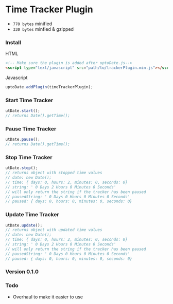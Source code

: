 # Time Tracker Plugin

* ```770 bytes``` minified
* ```330 bytes``` minfied & gzipped

### Install
HTML
```html
<!-- Make sure the plugin is added after uptoDate.js-->
<script type="text/javascript" src="path/to/trackerPlugin.min.js"></script>
```
Javascript
```javascript
uptoDate.addPlugin(timeTrackerPlugin);
```

### Start Time Tracker
```javascript
utDate.start();
// returns Date().getTime();
```

### Pause Time Tracker
```javascript
utDate.pause();
// returns Date().getTime();
```

### Stop Time Tracker
```javascript
utDate.stop();
// returns object with stopped time values
// date: new Date();
// time: { days: 0, hours: 2, minutes: 0, seconds: 0}
// string: ' 0 Days 2 Hours 0 Minutes 0 Seconds'
// will only return the string if the tracker has been paused
// pausedString: ' 0 Days 0 Hours 0 Minutes 0 Seconds'
// paused: { days: 0, hours: 0, minutes: 0, seconds: 0}
```

### Update Time Tracker
```javascript
utDate.update();
// returns object with updated time values
// date: new Date();
// time: { days: 0, hours: 2, minutes: 0, seconds: 0}
// string: ' 0 Days 2 Hours 0 Minutes 0 Seconds'
// will only return the string if the tracker has been paused
// pausedString: ' 0 Days 0 Hours 0 Minutes 0 Seconds'
// paused: { days: 0, hours: 0, minutes: 0, seconds: 0}
```

### Version 0.1.0

### Todo
* Overhaul to make it easier to use